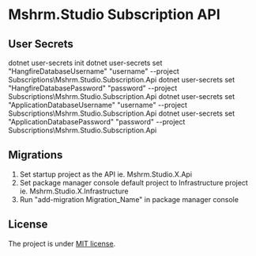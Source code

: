 # Mshrm.Studio Subscription API

## User Secrets

dotnet user-secrets init
dotnet user-secrets set "HangfireDatabaseUsername" "username" --project Subscriptions\Mshrm.Studio.Subscription.Api
dotnet user-secrets set "HangfireDatabasePassword" "password" --project Subscriptions\Mshrm.Studio.Subscription.Api
dotnet user-secrets set "ApplicationDatabaseUsername" "username" --project Subscriptions\Mshrm.Studio.Subscription.Api
dotnet user-secrets set "ApplicationDatabasePassword" "password" --project Subscriptions\Mshrm.Studio.Subscription.Api

## Migrations

1. Set startup project as the API ie. Mshrm.Studio.X.Api
2. Set package manager console default project to Infrastructure project ie. Mshrm.Studio.X.Infrastructure
3. Run "add-migration Migration_Name" in package manager console

## License

The project is under [MIT license](https://github.com/mshrm-studio/mshrm-studio-api/blob/main/LICENSE).
